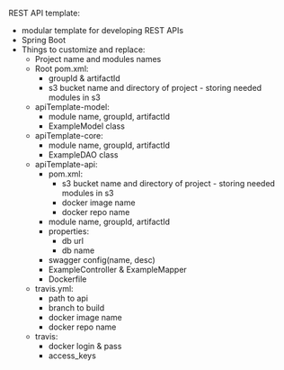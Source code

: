 REST API template:

- modular template for developing REST APIs
- Spring Boot
- Things to customize and replace:
    - Project name and modules names
    - Root pom.xml: 
        - groupId & artifactId 
        - s3 bucket name and directory of project - storing needed modules in s3
    - apiTemplate-model:
        - module name, groupId, artifactId
        - ExampleModel class
    - apiTemplate-core:
        - module name,  groupId, artifactId
        - ExampleDAO class
    - apiTemplate-api:
        - pom.xml:
            - s3 bucket name and directory of project - storing needed modules in s3
            - docker image name
            - docker repo name
        - module name,  groupId, artifactId
        - properties:
            - db url
            - db name
        - swagger config(name, desc)
        - ExampleController & ExampleMapper
        - Dockerfile
    - travis.yml:
        - path to api
        - branch to build
        - docker image name
        - docker repo name
    - travis:
        - docker login & pass
        - access_keys